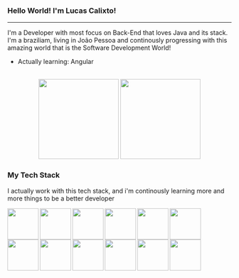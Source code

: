 <h3>Hello World! I'm Lucas Calixto!</h3>
<span>
 
</span>


---

 <div>
 <p> I'm a Developer with most focus on Back-End that loves Java and its stack. I'm a braziliam, living in João Pessoa and continously progressing with
 this amazing world that is the Software Development World!</p>

 - Actually learning: Angular

 </div>





<div align="center">
 
 <br/>
 
 <img height="180cm" src="https://github-readme-stats.vercel.app/api?username=calixtollucas&theme=tokyonight&show_icons=true&include_all_commits=true&count_private=true">
 <img height="180cm" src="https://github-readme-stats.vercel.app/api/top-langs/?username=calixtollucas&size_weight=0.5&count_weight=0.5&layout=compact&theme=tokyonight">
 
 <br/>
 
</div>
 
### My Tech Stack
I actually work with this tech stack, and i'm continously learning more and more things to be a better developer

<img align="left" width="70px" src="https://cdn.jsdelivr.net/gh/devicons/devicon@latest/icons/java/java-original-wordmark.svg" />
<img align="left" width="70px" src="https://cdn.jsdelivr.net/gh/devicons/devicon@latest/icons/javascript/javascript-original.svg" />
<img align="left" width="70px" src="https://cdn.jsdelivr.net/gh/devicons/devicon@latest/icons/html5/html5-original-wordmark.svg" />
<img align="left" width="70px" src="https://cdn.jsdelivr.net/gh/devicons/devicon@latest/icons/css3/css3-original-wordmark.svg" />
<img align="left" width="70px" src="https://cdn.jsdelivr.net/gh/devicons/devicon@latest/icons/kotlin/kotlin-original.svg" />
<img align="left" width="70px" src="https://cdn.jsdelivr.net/gh/devicons/devicon@latest/icons/typescript/typescript-original.svg" />
<img align="left" width="70px" src="https://cdn.jsdelivr.net/gh/devicons/devicon@latest/icons/spring/spring-original-wordmark.svg" />
<img align="left" width="70px" src="https://cdn.jsdelivr.net/gh/devicons/devicon@latest/icons/angular/angular-original-wordmark.svg" />
<img align="left" width="70px" src="https://cdn.jsdelivr.net/gh/devicons/devicon@latest/icons/mysql/mysql-original-wordmark.svg" />
<img align="left" width="70px" src="https://cdn.jsdelivr.net/gh/devicons/devicon@latest/icons/postgresql/postgresql-original-wordmark.svg" />
<img align="left" width="70px" src="https://cdn.jsdelivr.net/gh/devicons/devicon@latest/icons/git/git-original-wordmark.svg" />
<img align="left" width="70px" src="https://cdn.jsdelivr.net/gh/devicons/devicon@latest/icons/bootstrap/bootstrap-original-wordmark.svg" />
